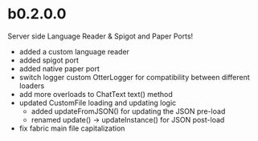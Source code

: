 # b0.2.0.0
Server side Language Reader & Spigot and Paper Ports!

* added a custom language reader
* added spigot port
* added native paper port
* switch logger custom OtterLogger for compatibility between different loaders
* add more overloads to ChatText text() method
* updated CustomFile loading and updating logic
  * added updateFromJSON() for updating the JSON pre-load
  * renamed update() -> updateInstance() for JSON post-load  
* fix fabric main file capitalization